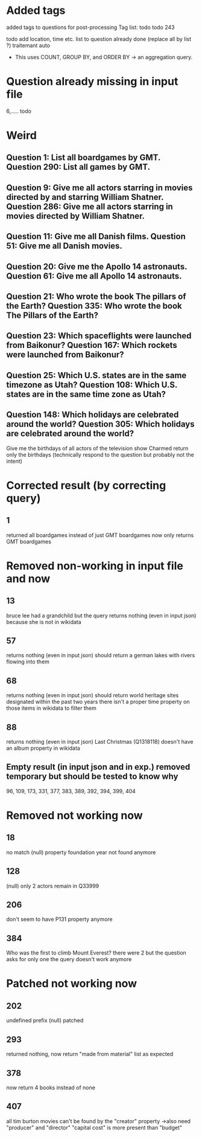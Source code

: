 # Added tags
added tags to questions for post-processing
Tag list: todo
todo 243

todo add location, time etc. list   to question already done (replace all by list ?)
traitemant auto
- This uses COUNT, GROUP BY, and ORDER BY → an aggregation query.


# Question already missing in input file
6,.....
todo

# Weird

Question 1: List all boardgames by GMT.
Question 290: List all games by GMT.
--------------------------------------------------
Question 9: Give me all actors starring in movies directed by and starring William Shatner.
Question 286: Give me all actors starring in movies directed by William Shatner.
--------------------------------------------------
Question 11: Give me all Danish films.
Question 51: Give me all Danish movies.
--------------------------------------------------
Question 20: Give me the Apollo 14 astronauts.
Question 61: Give me all Apollo 14 astronauts.
--------------------------------------------------
Question 21: Who wrote the book The pillars of the Earth?
Question 335: Who wrote the book The Pillars of the Earth?
--------------------------------------------------
Question 23: Which spaceflights were launched from Baikonur?
Question 167: Which rockets were launched from Baikonur?
--------------------------------------------------
Question 25: Which U.S. states are in the same timezone as Utah?
Question 108: Which U.S. states are in the same time zone as Utah?
--------------------------------------------------
Question 148: Which holidays are celebrated around the world?
Question 305: Which holidays are celebrated around the world?
--------------------------------------------------


Give me the birthdays of all actors of the television show Charmed
return only the birthdays (technically respond to the question but probably not the intent)


# Corrected result (by correcting query)

## 1
returned all boardgames instead of just GMT boardgames
now only returns GMT boardgames

# Removed non-working in input file and now

## 13
bruce lee had a grandchild but the query returns nothing (even in input json) because she is not in wikidata

## 57
returns nothing (even in input json) 
should return a german lakes with rivers flowing into them

## 68
returns nothing (even in input json)
should return world heritage sites designated within the past two years
there isn't a proper time property on those items in wikidata to filter them

## 88
returns nothing (even in input json)
Last Christmas (Q1318118) doesn't have an album property in wikidata

## Empty result (in input json and in exp.) removed temporary but should be tested to know why
96, 109, 173, 331, 377, 383, 389, 392, 394, 399, 404

# Removed not working now

## 18
no match (null)
property foundation year not found anymore

## 128 
(null)
only 2 actors remain in Q33999

## 206
don't seem to have P131 property anymore

## 384
Who was the first to climb Mount Everest?
there were 2 but the question asks for only one
the query doesn't work anymore

# Patched not working now
## 202
undefined prefix (null)
patched

## 293
returned nothing, now return "made from material" list as expected

## 378
now return 4 books instead of none

## 407
all tim burton movies can't be found by the "creator" property
->also need "producer" and "director"
"capital cost" is more present than "budget"
